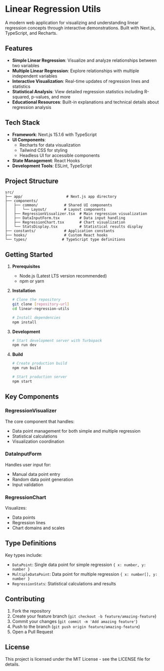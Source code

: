 # Linear Regression Utils

A modern web application for visualizing and understanding linear regression concepts through interactive demonstrations. Built with Next.js, TypeScript, and Recharts.

## Features

- **Simple Linear Regression**: Visualize and analyze relationships between two variables
- **Multiple Linear Regression**: Explore relationships with multiple independent variables
- **Interactive Visualization**: Real-time updates of regression lines and statistics
- **Statistical Analysis**: View detailed regression statistics including R-squared, p-values, and more
- **Educational Resources**: Built-in explanations and technical details about regression analysis

## Tech Stack

- **Framework**: Next.js 15.1.6 with TypeScript
- **UI Components**: 
  - Recharts for data visualization
  - Tailwind CSS for styling
  - Headless UI for accessible components
- **State Management**: React Hooks
- **Development Tools**: ESLint, TypeScript

## Project Structure

```
src/
├── app/                    # Next.js app directory
├── components/            
│   ├── common/            # Shared UI components
│   │   └── Layout/        # Layout components
│   ├── RegressionVisualizer.tsx  # Main regression visualization
│   ├── DataInputForm.tsx         # Data input handling
│   ├── RegressionChart.tsx       # Chart visualization
│   └── StatsDisplay.tsx          # Statistical results display
├── constants/             # Application constants
├── hooks/                 # Custom React hooks
└── types/                # TypeScript type definitions
```

## Getting Started

1. **Prerequisites**
   - Node.js (Latest LTS version recommended)
   - npm or yarn

2. **Installation**
   ```bash
   # Clone the repository
   git clone [repository-url]
   cd linear-regression-utils

   # Install dependencies
   npm install
   ```

3. **Development**
   ```bash
   # Start development server with Turbopack
   npm run dev
   ```

4. **Build**
   ```bash
   # Create production build
   npm run build

   # Start production server
   npm start
   ```

## Key Components

### RegressionVisualizer
The core component that handles:
- Data point management for both simple and multiple regression
- Statistical calculations
- Visualization coordination

### DataInputForm
Handles user input for:
- Manual data point entry
- Random data point generation
- Input validation

### RegressionChart
Visualizes:
- Data points
- Regression lines
- Chart domains and scales

## Type Definitions

Key types include:
- `DataPoint`: Single data point for simple regression `{ x: number, y: number }`
- `MultipleDataPoint`: Data point for multiple regression `{ x: number[], y: number }`
- `RegressionStats`: Statistical calculations and results

## Contributing

1. Fork the repository
2. Create your feature branch (`git checkout -b feature/amazing-feature`)
3. Commit your changes (`git commit -m 'Add amazing feature'`)
4. Push to the branch (`git push origin feature/amazing-feature`)
5. Open a Pull Request

## License

This project is licensed under the MIT License - see the LICENSE file for details.
